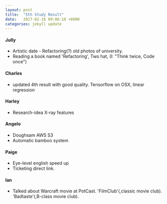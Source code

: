 ```yaml
---
layout: post
title:  "5th Study Result"
date:   2017-02-16 09:06:10 +0900
categories: jekyll update
---
```


#### Jully
- Artistic date - Refactoring(?) old photos of university.
- Reading a book named 'Refactoring', Two hat, (I: "Think twice, Code once")

#### Charles
- updated 4th result with good quality. Tensorflow on OSX, linear regression 

#### Harley
- Research-idea X-ray features

#### Angelo
- Doughsam AWS S3
- Automatic bamboo system

#### Paige
- Eye-level english speed up
- Ticketing direct link.

#### Ian
- Talked about Warcraft movie at PotCast. 'FilmClub'(,classic movie club). 'Badtaste'(,B-class movie club).